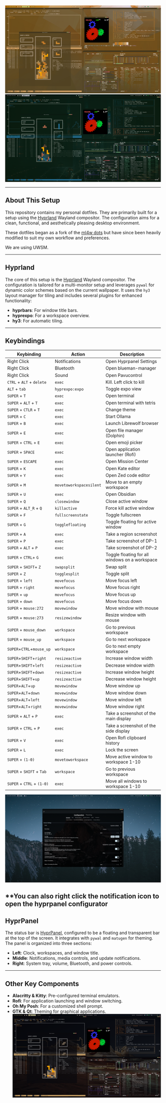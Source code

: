 

![sceenshot](./screenshots/s1.png)
![sceenshot](./screenshots/s4.png)


---

## About This Setup

This repository contains my personal dotfiles. They are primarily built for a setup using the [Hyprland](https://hyprland.org/) Wayland compositor. The configuration aims for a clean, functional, and aesthetically pleasing desktop environment.

These dotfiles began as a fork of the [ml4w dots](https://github.com/mylinuxforwork/dotfiles) but have since been heavily modified to suit my own workflow and preferences.

We are using UWSM.

---

## Hyprland

The core of this setup is the [Hyprland](https://hyprland.org/) Wayland compositor. The configuration is tailored for a multi-monitor setup and leverages `pywal` for dynamic color schemes based on the current wallpaper. It uses the `hy3` layout manager for tiling and includes several plugins for enhanced functionality:

* **hyprbars**: For window title bars.
* **hyprexpo**: For a workspace overview.
* **hy3**: For automatic tiling.

---

## Keybindings



| Keybinding | Action | Description |
| --- | --- | --- |
| Right Click | Notifications | Open Hyprpanel Settings |
| Right Click | Bluetooth | Open blueman-manager |
| Right Click | Sound | Open Pavucontrol |
| `CTRL` + `ALT` + `delete` | `exec` | Kill.  Left click to kill |
| `ALT` + `tab` | `hyprexpo:expo` | Toggle expo view |
| `SUPER` + `T` | `exec` | Open terminal |
| `SUPER` + `ALT` + `T` | `exec` | Open terminal with tetris |
| `SUPER` + `CTLR` + `T` |`exec`| Change theme |
| `SUPER` + `C` | `exec` | Start Ollama |
| `SUPER` + `B` | `exec` | Launch Librewolf browser |
| `SUPER` + `E` | `exec` | Open file manager (Dolphin) |
| `SUPER` + `CTRL` + `E` | `exec` | Open emoji picker |
| `SUPER` + `SPACE` | `exec` | Open application launcher (Rofi) |
| `SUPER` + `ESCAPE` | `exec` | Open Mission Center |
| `SUPER` + `K` | `exec` | Open Kate editor |
| `SUPER` + `Y` | `exec` | Open Zed code editor |
| `SUPER` + `M` | `movetoworkspacesilent`| Move to an empty workspace |
| `SUPER` + `U` | `exec` | Open Obsidian |
| `SUPER` + `Q` | `closewindow` | Close active window |
| `SUPER` + `ALT_R` + `Q`| `killactive` | Force kill active window |
| `SUPER` + `F` | `fullscreenstate` | Toggle fullscreen |
| `SUPER` + `G` | `togglefloating` | Toggle floating for active window |
| `SUPER` + `A` | `exec` | Take a region screenshot |
| `SUPER` + `P` | `exec` | Take screenshot of DP-1 |
| `SUPER` +  `ALT`  + `P` | `exec` | Take screenshot of DP-2 |
| `SUPER` + `CTRL`+ `G` | `exec` | Toggle floating for all windows on a workspace |
| `SUPER` + `SHIFT`+ `Z` | `swapsplit` | Swap split |
| `SUPER` + `Z` | `togglesplit` | Toggle split |
| `SUPER` + `left` | `movefocus` | Move focus left |
| `SUPER` + `right` | `movefocus` | Move focus right |
| `SUPER` + `up` | `movefocus` | Move focus up |
| `SUPER` + `down` | `movefocus` | Move focus down |
| `SUPER` + `mouse:272` | `movewindow` | Move window with mouse |
| `SUPER` + `mouse:273` | `resizewindow`| Resize window with mouse |
| `SUPER` + `mouse_down` | `workspace` | Go to previous workspace |
| `SUPER` + `mouse_up` | `workspace` | Go to next workspace |
| `SUPER`+`CTRL`+`mouse_up`|`workspace` | Go to next empty workspace |
|`SUPER`+`SHIFT`+`right`|`resizeactive`| Increase window width |
|`SUPER`+`SHIFT`+`left`|`resizeactive`| Decrease window width |
|`SUPER`+`SHIFT`+`down`|`resizeactive`| Increase window height |
|`SUPER`+`SHIFT`+`up`|`resizeactive`| Decrease window height |
|`SUPER`+`ALT`+`up`|`movewindow`| Move window up |
|`SUPER`+`ALT`+`down`|`movewindow`| Move window down |
|`SUPER`+`ALT`+`left`|`movewindow`| Move window left |
|`SUPER`+`ALT`+`right`|`movewindow`| Move window right |
| `SUPER` + `ALT` + `P` | `exec` | Take a screenshot of the main display |
| `SUPER` + `CTRL` + `P` | `exec` | Take a screenshot of the side display |
| `SUPER` + `V` | `exec` | Open Rofi clipboard history |
| `SUPER` + `L` | `exec` | Lock the screen |
| `SUPER` + `(1-0)` | `movetoworkspace` | Move active window to workspace 1-10 |
| `SUPER` + `SHIFT` + `Tab`|`workspace` | Go to previous workspace |
| `SUPER` + `CTRL` + `(1-0)`|`exec` | Move all windows to workspace 1-10 |


![sceenshot](./screenshots/s3.png)

**You can also right click the notification icon to open the hyprpanel configurator
---

## HyprPanel

The status bar is [HyprPanel](https://hyprpanel.com/), configured to be a floating and transparent bar at the top of the screen. It integrates with `pywal` and `matugen` for theming. The panel is organized into three sections:

* **Left**: Clock, workspaces, and window title.
* **Middle**: Notifications, media controls, and update notifications.
* **Right**: System tray, volume, Bluetooth, and power controls.

---

## Other Key Components

* **Alacritty & Kitty**: Pre-configured terminal emulators.
* **Rofi**: For application launching and window switching.
* **Oh My Posh**: For a customized shell prompt.
* **GTK & Qt**: Theming for graphical applications.
![sceenshot](./screenshots/s2.png)
